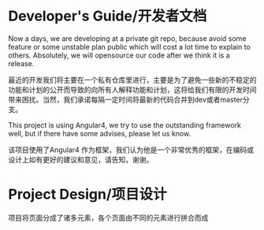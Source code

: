 # Developer's Guide/开发者文档

Now a days, we are developing at a private git repo, because avoid some feature or some unstable plan public which will cost a lot time to explain to others. Absolutely, we will opensource our code after we think it is a release.

最近的开发我们将主要在一个私有仓库里进行，主要是为了避免一些新的不稳定的功能和计划的公开而导致的向所有人解释功能和计划，这将给我们有限的开发时间带来困扰。当然，我们承诺每隔一定时间将最新的代码合并到dev或者master分支。

This project is using Angular4, we try to use the outstanding framework well, but if there have some advises, please let us know.

该项目使用了Angular4 作为框架，我们认为他是一个非常优秀的框架，在编码或设计上如有更好的建议和意见，请告知，谢谢。

# Project Design/项目设计

项目将页面分成了诸多元素，各个页面由不同的元素进行拼合而成
